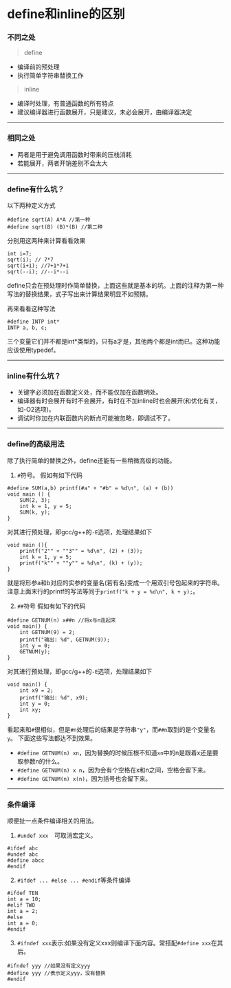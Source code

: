# define和inline的区别


### 不同之处

> define

- 编译前的预处理
- 执行简单字符串替换工作


> inline

- 编译时处理，有普通函数的所有特点
- 建议编译器进行函数展开，只是建议，未必会展开，由编译器决定



-----
### 相同之处

- 两者是用于避免调用函数时带来的压栈消耗
- 若能展开，两者开销差别不会太大


-----
### define有什么坑？
以下两种定义方式
```
#define sqrt(A) A*A //第一种
#define sqrt(B) (B)*(B) //第二种
```
分别用这两种来计算看看效果
```
int i=7;
sqrt(i); // 7*7
sqrt(i+1); //7+1*7+1
sqrt(--i); //--i*--i
```
define只会在预处理时作简单替换，上面这些就是基本的坑。上面的注释为第一种写法的替换结果，式子写出来计算结果明显不如预期。

再来看看这种写法
```
#define INTP int*
INTP a, b, c;
```
三个变量它们并不都是int*类型的，只有a才是，其他两个都是int而已。这种功能应该使用typedef。


-----
### inline有什么坑？

- 关键字必须加在函数定义处，而不能仅加在函数明处。
- 编译器有时会展开有时不会展开，有时在不加inline时也会展开(和优化有关，如-O2选项)。
- 调试时你加在内联函数内的断点可能被忽略，即调试不了。



-----
### define的高级用法

除了执行简单的替换之外，define还能有一些稍微高级的功能。
1. `#`符号。
假如有如下代码
```
#define SUM(a,b) printf(#a" + "#b" = %d\n", (a) + (b))
void main () {
    SUM(2, 3);
    int k = 1, y = 5;
	SUM(k, y);
}
```
对其进行预处理，即gcc/g++的`-E`选项，处理结果如下
```
void main (){
    printf("2"" + ""3"" = %d\n", (2) + (3));
    int k = 1, y = 5;
    printf("k"" + ""y"" = %d\n", (k) + (y));
}
```
就是将形参a和b对应的实参的变量名(若有名)变成一个用双引号包起来的字符串。注意上面末行的printf的写法等同于`printf("k + y = %d\n", k + y);`。

2. `##`符号
假如有如下的代码
```
#define GETNUM(n) x##n //将x与n连起来
void main() {
    int GETNUM(9) = 2;
    printf("输出: %d", GETNUM(9));
    int y = 0;
    GETNUM(y);
}
```
对其进行预处理，即gcc/g++的`-E`选项，处理结果如下
```
void main() {
    int x9 = 2;
    printf("输出: %d", x9);
    int y = 0;
    int xy;
}
```
看起来和`#`很相似，但是`#n`处理后的结果是字符串`"y"`，而`##n`取到的是个变量名`y`。
下面这些写法都达不到效果。
- `#define GETNUM(n) xn`，因为替换的时候压根不知道`xn`中的n是跟着x还是要取参数n的什么。
- `#define GETNUM(n) x n`，因为会有个空格在x和n之间，空格会留下来。
- `#define GETNUM(n) x(n)`，因为括号也会留下来。

-----
### 条件编译

顺便扯一点条件编译相关的用法。

1. `#undef xxx	`可取消宏定义。
```
#ifdef abc
#undef abc
#define abcc
#endif
```
2. `#ifdef ... #else ... #endif`等条件编译
```
#ifdef TEN
int a = 10;
#elif TWO
int a = 2;
#else
int a = 0;
#endif
```
3. `#ifndef xxx`表示:如果没有定义xxx则编译下面内容。常搭配`#define xxx`在其后。
```
#ifndef yyy //如果没有定义yyy
#define yyy //表示定义yyy，没有替换
#endif
```






